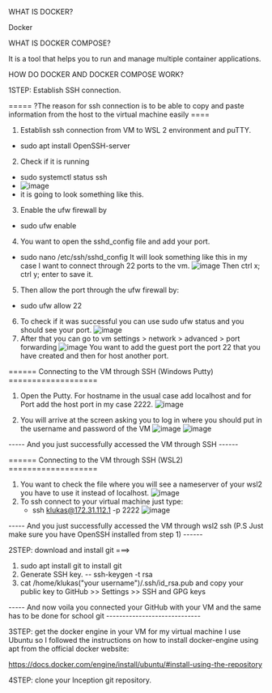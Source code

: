WHAT IS DOCKER?

  Docker 

WHAT IS DOCKER COMPOSE?

  It is a tool that helps you to run and manage multiple container applications.

HOW DO DOCKER AND DOCKER COMPOSE WORK?
  


1STEP: Establish SSH connection.

===== ?The reason for ssh connection is to be able to copy and paste information from the host to the virtual machine easily ==== 

1. Establish ssh connection from VM to WSL 2 environment and puTTY.
  - sudo apt install OpenSSH-server
2. Check if it is running
  - sudo systemctl status ssh
  - ![image](https://github.com/LukasKava/Inception/assets/111790658/a458966a-f1f7-410c-96e6-eec34d402e82)
  - it is going to look something like this.
3. Enable the ufw firewall by
  - sudo ufw enable
4. You want to open the sshd_config file and add your port.
  - sudo nano /etc/ssh/sshd_config
It will look something like this in my case I want to connect through 22 ports to the vm.
![image](https://github.com/LukasKava/Inception/assets/111790658/fe2315fd-22bc-400e-872c-a2eafbdaa4cb)
Then ctrl x; ctrl y; enter to save it.
5. Then allow the port through the ufw firewall by:
  - sudo ufw allow 22
6. To check if it was successful you can use sudo ufw status and you should see your port.
  ![image](https://github.com/LukasKava/Inception/assets/111790658/203f1e4a-60a9-47b1-b6b5-96e997126690)
7. After that you can go to vm settings > network > advanced > port forwarding 
  ![image](https://github.com/LukasKava/Inception/assets/111790658/24eab394-51da-43ac-bc88-638a488b248c)
    You want to add the guest port the port 22 that you have created and then for host another port.


====== Connecting to the VM through SSH  (Windows Putty) ===================
1. Open the Putty. For hostname in the usual case add localhost and for Port add the host port in my case 2222.
![image](https://github.com/LukasKava/Inception/assets/111790658/418c6eb2-8bea-49b2-ac77-c46a045b1e67)

2. You will arrive at the screen asking you to log in where you should put in the username and password of the VM
  ![image](https://github.com/LukasKava/Inception/assets/111790658/a5d583d2-4d05-41a4-bb81-3610895f2327)
  ![image](https://github.com/LukasKava/Inception/assets/111790658/543b6b1d-f615-44e0-9a50-bef95c3a46c2)

----- And you just successfully accessed the VM through SSH ------


====== Connecting to the VM through SSH  (WSL2) ===================
1. You want to check the file where you will see a nameserver of your wsl2 you have to use it instead of localhost.
     ![image](https://github.com/LukasKava/Inception/assets/111790658/7ac73aa4-a8a7-4121-a702-92ef55d7ebae)
2. To ssh connect to your virtual machine just type:
   - ssh klukas@172.31.112.1 -p 2222
![image](https://github.com/LukasKava/Inception/assets/111790658/535ef7e5-806e-48b1-adb2-2572b9322241)

----- And you just successfully accessed the VM through wsl2 ssh (P.S Just make sure you have OpenSSH installed from step 1) ------


2STEP: download and install git ===>
  1.  sudo apt install git to install git
  2.  Generate SSH key.
     -- ssh-keygen -t rsa
  3. cat /home/klukas("your username")/.ssh/id_rsa.pub and copy your public key to GitHub >> Settings >> SSH and GPG keys
     
----- And now voila you connected your GitHub with your VM and the same has to be done for school git -----------------------------


3STEP: get the docker engine in your VM for my virtual machine I use Ubuntu so I followed the instructions on how to install docker-engine using apt from the official docker website:

  https://docs.docker.com/engine/install/ubuntu/#install-using-the-repository

4STEP: clone your Inception git repository.
